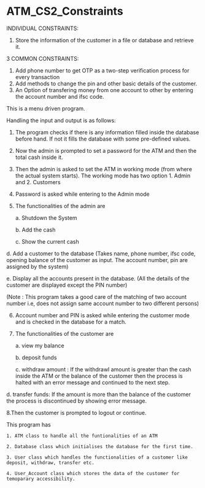 # ATM_CS2_Constraints

INDIVIDUAL CONSTRAINTS:
  1. Store the information of the customer in a file or database and retrieve it.
  
3 COMMON CONSTRAINTS:
  1.  Add phone number to get OTP as a two-step verification process for every transaction
  2.  Add methods to change the pin and other basic details of the customer.
  3.  An Option of transfering money from one account to other by entering the account number and ifsc code.
  
This is a menu driven program.

Handling the input and output is as follows:

1. The program checks if there is any information filled inside the database before hand. If not it fills the database with some pre-defined values.

2. Now the admin is prompted to set a password for the ATM and then the total cash inside it.

3. Then the admin is asked to set the ATM in working mode (from where the actual system starts). The working mode has two option 1. Admin and 2. Customers

4. Password is asked while entering to the Admin mode

5. The functionalities of the admin are 

	a. Shutdown the System 
	
	b. Add the cash 
	
	c. Show the current cash
	
  d. Add a customer to the database (Takes name, phone number, ifsc code, opening balance of the customer as input. The account number, pin are assigned by the system)
  
  e. Display all the accounts present in the database. (All the details of the customer are displayed except the PIN number)
  
(Note : This program takes a good care of the matching of two account number i.e, does not assign same account number to two different persons)

6. Account number and PIN is asked while entering the customer mode and is checked in the database for a match.

7. The functionalities of the customer are 

	a. view my balance 
	
	b. deposit funds 
	
	c. withdraw amount : If the withdrawl amount is greater than the cash inside the ATM or the balance of the customer then the process is halted with an error message and continued to the next step.
	
  d. transfer funds: If the amount is more than the balance of the customer the process is discontinued by showing error message.
  
8.Then the customer is prompted to logout or continue.

This program has 

    1. ATM class to handle all the funtionalities of an ATM
    
    2. Database class which initialises the database for the first time.
    
    3. User class which handles the functionalities of a customer like deposit, withdraw, transfer etc.
    
    4. User_Account class which stores the data of the customer for temoparary accessibility.
